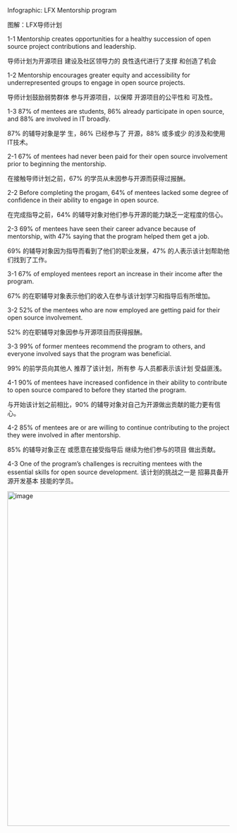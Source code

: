 Infographic: LFX Mentorship program

图解：LFX导师计划

1-1 Mentorship creates opportunities for a healthy succession of open source project contributions and leadership.

导师计划为开源项目
建设及社区领导力的
良性迭代进行了支撑
和创造了机会

1-2 Mentorship encourages greater equity and accessibility for underrepresented groups to engage in open source projects.

导师计划鼓励弱势群体
参与开源项目，以保障
开源项目的公平性和
可及性。

1-3 87% of mentees are students, 86% already participate in open source, and 88% are involved in IT broadly.

87% 的辅导对象是学
生，86% 已经参与了
开源，88% 或多或少
的涉及和使用IT技术。

2-1 67% of mentees had never been paid for their open source involvement prior to beginning the mentorship.

在接触导师计划之前，67% 的学员从未因参与开源而获得过报酬。


2-2 Before completing the progam, 64% of mentees lacked some degree of confidence in their ability to engage in open source.

在完成指导之前，64% 的辅导对象对他们参与开源的能力缺乏一定程度的信心。

2-3 69% of mentees have seen their career advance because of mentorship, with 47% saying that the program helped them get a job.

69% 的辅导对象因为指导而看到了他们的职业发展，47% 的人表示该计划帮助他们找到了工作。

3-1  67% of employed mentees report an increase in their income after the program.

67% 的在职辅导对象表示他们的收入在参与该计划学习和指导后有所增加。


3-2 52% of the mentees who are now employed are getting paid for their open source involvement.

52% 的在职辅导对象因参与开源项目而获得报酬。
 
3-3  99% of former mentees recommend the program to others, and everyone involved says that the program was beneficial.

99% 的前学员向其他人
推荐了该计划，所有参
与人员都表示该计划
受益匪浅。

4-1 90% of mentees have increased confidence in their ability to contribute to open source compared to before they started the program.

与开始该计划之前相比，90% 的辅导对象对自己为开源做出贡献的能力更有信心。

4-2 85% of mentees are or are willing to continue contributing to the project they were involved in after mentorship.

85% 的辅导对象正在
或愿意在接受指导后
继续为他们参与的项目
做出贡献。

4-3 One of the program’s challenges is recruiting mentees with the essential skills for open source development.
该计划的挑战之一是
招募具备开源开发基本
技能的学员。

<img width="758" alt="image" src="https://user-images.githubusercontent.com/999129/221738244-e93413ac-a695-4020-85dd-df2c595194ae.png">

